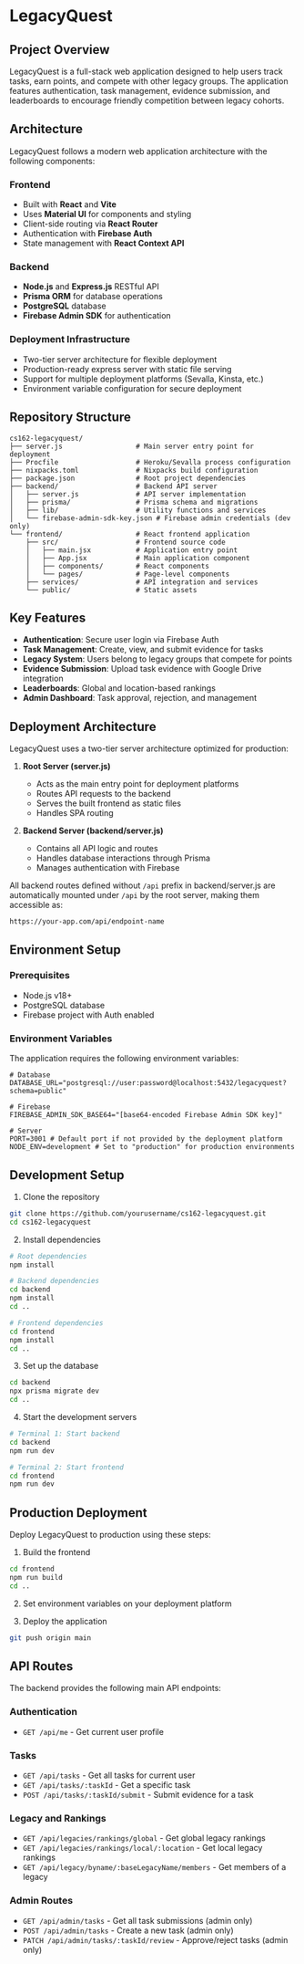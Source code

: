 # LegacyQuest

## Project Overview

LegacyQuest is a full-stack web application designed to help users track tasks, earn points, and compete with other legacy groups. The application features authentication, task management, evidence submission, and leaderboards to encourage friendly competition between legacy cohorts.

## Architecture

LegacyQuest follows a modern web application architecture with the following components:

### Frontend
- Built with **React** and **Vite**
- Uses **Material UI** for components and styling
- Client-side routing via **React Router**
- Authentication with **Firebase Auth**
- State management with **React Context API**

### Backend
- **Node.js** and **Express.js** RESTful API
- **Prisma ORM** for database operations
- **PostgreSQL** database
- **Firebase Admin SDK** for authentication

### Deployment Infrastructure
- Two-tier server architecture for flexible deployment
- Production-ready express server with static file serving
- Support for multiple deployment platforms (Sevalla, Kinsta, etc.)
- Environment variable configuration for secure deployment

## Repository Structure

```
cs162-legacyquest/
├── server.js                  # Main server entry point for deployment
├── Procfile                   # Heroku/Sevalla process configuration
├── nixpacks.toml              # Nixpacks build configuration
├── package.json               # Root project dependencies
├── backend/                   # Backend API server
│   ├── server.js              # API server implementation
│   ├── prisma/                # Prisma schema and migrations
│   ├── lib/                   # Utility functions and services
│   └── firebase-admin-sdk-key.json # Firebase admin credentials (dev only)
└── frontend/                  # React frontend application
    ├── src/                   # Frontend source code
    │   ├── main.jsx           # Application entry point
    │   ├── App.jsx            # Main application component
    │   ├── components/        # React components
    │   └── pages/             # Page-level components
    ├── services/              # API integration and services
    └── public/                # Static assets
```

## Key Features

- **Authentication**: Secure user login via Firebase Auth
- **Task Management**: Create, view, and submit evidence for tasks
- **Legacy System**: Users belong to legacy groups that compete for points
- **Evidence Submission**: Upload task evidence with Google Drive integration
- **Leaderboards**: Global and location-based rankings
- **Admin Dashboard**: Task approval, rejection, and management

## Deployment Architecture

LegacyQuest uses a two-tier server architecture optimized for production:

1. **Root Server (server.js)**
   - Acts as the main entry point for deployment platforms
   - Routes API requests to the backend
   - Serves the built frontend as static files
   - Handles SPA routing

2. **Backend Server (backend/server.js)**
   - Contains all API logic and routes
   - Handles database interactions through Prisma
   - Manages authentication with Firebase

All backend routes defined without `/api` prefix in backend/server.js are automatically mounted under `/api` by the root server, making them accessible as:

```
https://your-app.com/api/endpoint-name
```

## Environment Setup

### Prerequisites
- Node.js v18+
- PostgreSQL database
- Firebase project with Auth enabled

### Environment Variables
The application requires the following environment variables:

```
# Database
DATABASE_URL="postgresql://user:password@localhost:5432/legacyquest?schema=public"

# Firebase
FIREBASE_ADMIN_SDK_BASE64="[base64-encoded Firebase Admin SDK key]"

# Server
PORT=3001 # Default port if not provided by the deployment platform
NODE_ENV=development # Set to "production" for production environments
```

## Development Setup

1. Clone the repository
```bash
git clone https://github.com/yourusername/cs162-legacyquest.git
cd cs162-legacyquest
```

2. Install dependencies
```bash
# Root dependencies
npm install

# Backend dependencies
cd backend
npm install
cd ..

# Frontend dependencies
cd frontend
npm install
cd ..
```

3. Set up the database
```bash
cd backend
npx prisma migrate dev
cd ..
```

4. Start the development servers
```bash
# Terminal 1: Start backend
cd backend
npm run dev

# Terminal 2: Start frontend
cd frontend
npm run dev
```

## Production Deployment

Deploy LegacyQuest to production using these steps:

1. Build the frontend
```bash
cd frontend
npm run build
cd ..
```

2. Set environment variables on your deployment platform

3. Deploy the application
```bash
git push origin main
```

## API Routes

The backend provides the following main API endpoints:

### Authentication
- `GET /api/me` - Get current user profile

### Tasks
- `GET /api/tasks` - Get all tasks for current user
- `GET /api/tasks/:taskId` - Get a specific task
- `POST /api/tasks/:taskId/submit` - Submit evidence for a task

### Legacy and Rankings
- `GET /api/legacies/rankings/global` - Get global legacy rankings
- `GET /api/legacies/rankings/local/:location` - Get local legacy rankings
- `GET /api/legacy/byname/:baseLegacyName/members` - Get members of a legacy

### Admin Routes
- `GET /api/admin/tasks` - Get all task submissions (admin only)
- `POST /api/admin/tasks` - Create a new task (admin only)
- `PATCH /api/admin/tasks/:taskId/review` - Approve/reject tasks (admin only)


